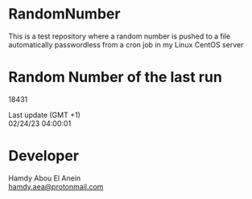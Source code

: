 # RandomNumber    
This is a test repository where a random number is pushed to a file automatically passwordless from a cron job in my Linux CentOS server    
# Random Number of the last run   
18431
      
Last update (GMT +1)    
02/24/23 04:00:01
# Developer    
Hamdy Abou El Anein   
hamdy.aea@protonmail.com

